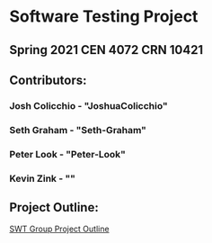 # Software Testing Project
## Spring 2021 CEN 4072 CRN 10421
## Contributors:
### Josh Colicchio - "JoshuaColicchio"
### Seth Graham - "Seth-Graham"
### Peter Look - "Peter-Look"
### Kevin Zink - ""
## Project Outline: 
[SWT Group Project Outline](https://github.com/JoshuaColicchio/SoftwareTestingProject/files/5934416/SWT-GroupProject-Outline.pdf)
